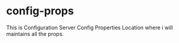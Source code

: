 # config-props
This is Configuration Server Config Properties Location where i will maintains all the props.
